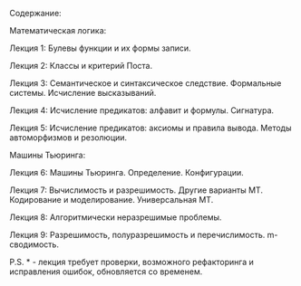 Содержание: 


Математическая логика:


Лекция 1: Булевы функции и их формы записи.

Лекция 2: Классы и критерий Поста.

Лекция 3: Семантическое и синтаксическое следствие. Формальные системы. Исчисление высказываний.

Лекция 4: Исчисление предикатов: алфавит и формулы. Сигнатура.

Лекция 5: Исчисление предикатов: аксиомы и правила вывода. Методы автоморфизмов и резолюции.


Машины Тьюринга:


Лекция 6: Машины Тьюринга. Определение. Конфигурации.

Лекция 7: Вычислимость и разрешимость. Другие варианты МТ. Кодирование и моделирование. Универсальная МТ.

Лекция 8: Алгоритмически неразрешимые проблемы.

Лекция 9: Разрешимость, полуразрешимость и перечислимость. m-сводимость.


P.S. * - лекция требует проверки, возможного рефакторинга и исправления ошибок, обновляется со временем.